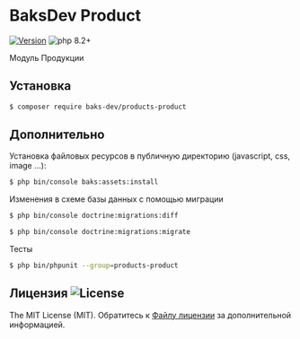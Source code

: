 # BaksDev Product

[![Version](https://img.shields.io/badge/version-7.0.51-blue)](https://github.com/baks-dev/products-product/releases)
![php 8.2+](https://img.shields.io/badge/php-min%208.1-red.svg)

Модуль Продукции

## Установка

``` bash
$ composer require baks-dev/products-product
```

## Дополнительно

Установка файловых ресурсов в публичную директорию (javascript, css, image ...):

``` bash
$ php bin/console baks:assets:install
```


Изменения в схеме базы данных с помощью миграции

``` bash
$ php bin/console doctrine:migrations:diff

$ php bin/console doctrine:migrations:migrate
```

Тесты

``` bash
$ php bin/phpunit --group=products-product
```


## Лицензия ![License](https://img.shields.io/badge/MIT-green)

The MIT License (MIT). Обратитесь к [Файлу лицензии](LICENSE.md) за дополнительной информацией.
